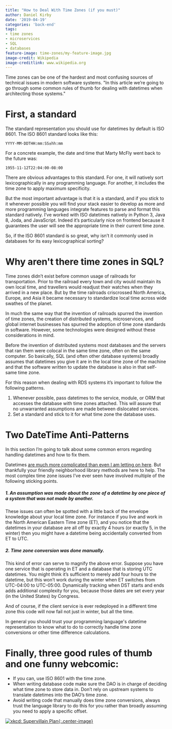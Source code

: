 ```yaml
---
title: "How to Deal With Time Zones (if you must)"
author: Daniel Kirby
date: '2019-04-19'
categories: 'back-end'
tags:
- time zones
- microservices
- SQL
- databases
feature-image: time-zones/my-feature-image.jpg
image-credit: Wikipedia
image-creditlink: www.wikipedia.org
---
```


Time zones can be one of the hardest and most confusing sources of technical issues in modern software systems. "In this article we’re going to go through some common rules of thumb for dealing with datetimes when architecting those systems."

# First, a standard

The standard representation you should use for datetimes by default is ISO 8601. The ISO 8601 standard looks like this:

```YYYY-MM-DDTHH:mm:SS±hh:mm```

For a concrete example, the date and time that Marty McFly went back to the future was:

```1955-11-12T22:04:00-08:00```

There are obvious advantages to this standard. For one, it will natively sort lexicographically in any programming language. For another, it includes the time zone to apply maximum specificity.

But the most important advantage is that it is a standard, and if you stick to it whenever possible you will find your stack easier to develop as more and more programming languages integrate features to parse and format this standard natively. I’ve worked with ISO datetimes natively in Python 3, Java 8, Joda, and JavaScript. Indeed it’s particularly nice on frontend because it guarantees the user will see the appropriate time in their current time zone.

So, if the ISO 8601 standard is so great, why isn’t it commonly used in databases for its easy lexicographical sorting?

# Why aren't there time zones in SQL?

Time zones didn’t exist before common usage of railroads for transportation. Prior to the railroad every town and city would maintain its own local time, and travellers would readjust their watches when they arrived in a new place. But by the time railroads criscrossed North America, Europe, and Asia it became necessary to standardize local time across wide swathes of the planet.

In much the same way that the invention of railroads spurred the invention of time zones, the creation of distributed systems, microservices, and global internet businesses has spurred the adoption of time zone standards in software. However, some technologies were designed without these considerations in mind.

Before the invention of distributed systems most databases and the servers that ran them were colocal in the same time zone, often on the same computer. So basically, SQL (and often other database systems) broadly assumes that datetimes you give it are in the local time zone of the machine and that the software written to update the database is also in that self-same time zone.

For this reason when dealing with RDS systems it’s important to follow the following patterns.

1. Whenever possible, pass datetimes to the service, module, or ORM that accesses the database with time zones attached. This will assure that no unwarranted assumptions are made between dislocated services.
2. Set a standard and stick to it for what time zone the database uses.

# Two DateTime Anti-Patterns

In this section I’m going to talk about some common errors regarding handling datetimes and how to fix them.

Datetimes [are much more complicated than even I am letting on here](https://www.youtube.com/watch?v=-5wpm-gesOY). But thankfully your friendly neighborhood library methods are here to help. The most complex time zone issues I’ve ever seen have involved multiple of the following sticking points.

##### 1. An assumption was made about the zone of a datetime by one piece of a system that was not made by another.

These issues can often be spotted with a little back of the envelope knowledge about your local time zone. For instance if you live and work in the North American Eastern Time zone (ET), and you notice that the datetimes in your database are all off by exactly 4 hours (or exactly 5, in the winter) then you might have a datetime being accidentally converted from ET to UTC.

##### 2. Time zone conversion was done manually.

This kind of error can serve to magnify the above error. Suppose you have one service that is operating in ET and a database that is storing UTC datetimes. You might think it’s sufficient to merely add four hours to the datetime, but this won’t work during the winter when ET switches from UTC-04:00 to UTC-05:00. Dynamically tracking when DST starts and ends adds additional complexity for you, because those dates are set every year (in the United States) by Congress.

And of course, if the client service is ever redeployed in a different time zone this code will now fail not just in winter, but all the time.

In general you should trust your programming language's datetime representation to know what to do to correctly handle time zone conversions or other time difference calculations.

# Finally, three good rules of thumb and one funny webcomic:

- If you can, use ISO 8601 with the time zone.
- When writing database code make sure the DAO is in charge of deciding what time zone to store data in. Don’t rely on upstream systems to translate datetimes into the DAO’s time zone.
- Avoid writing code that manually does time zone conversions, always trust the language library to do this for you rather than broadly assuming you need to apply a specific offset.

[![xkcd: Supervillain Plan](https://imgs.xkcd.com/comics/supervillain_plan.png){:.center-image}](https://xkcd.com/1883/)